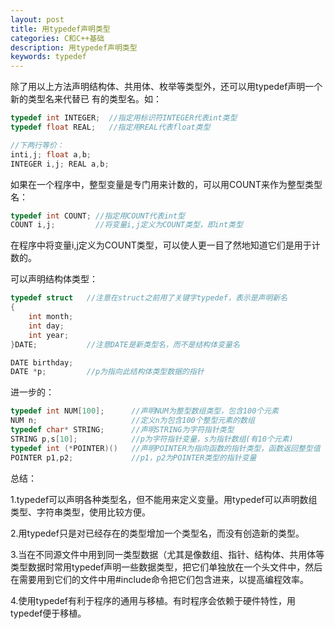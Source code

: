 ```yaml
---
layout: post
title: 用typedef声明类型
categories: C和C++基础
description: 用typedef声明类型
keywords: typedef
---
```


除了用以上方法声明结构体、共用体、枚举等类型外，还可以用typedef声明一个新的类型名来代替已
有的类型名。如：

```cpp
typedef int INTEGER;  //指定用标识符INTEGER代表int类型
typedef float REAL;   //指定用REAL代表float类型

//下两行等价：
inti,j; float a,b;
INTEGER i,j; REAL a,b;
```

如果在一个程序中，整型变量是专门用来计数的，可以用COUNT来作为整型类型名：

```cpp
typedef int COUNT; //指定用COUNT代表int型
COUNT i,j;         //将变量i,j定义为COUNT类型，即int类型
```

在程序中将变量i,j定义为COUNT类型，可以使人更一目了然地知道它们是用于计数的。

可以声明结构体类型：

```cpp
typedef struct   //注意在struct之前用了关键字typedef，表示是声明新名
{
	int month;
	int day;
	int year;
}DATE;           //注意DATE是新类型名，而不是结构体变量名

DATE birthday;
DATE *p;         //p为指向此结构体类型数据的指针
```

进一步的：

```cpp
typedef int NUM[100];      //声明NUM为整型数组类型，包含100个元素
NUM n;                     //定义n为包含100个整型元素的数组
typedef char* STRING;      //声明STRING为字符指针类型
STRING p,s[10];            //p为字符指针变量，s为指针数组(有10个元素)
typedef int (*POINTER)()   //声明POINTER为指向函数的指针类型，函数返回整型值
POINTER p1,p2;             //p1，p2为POINTER类型的指针变量
```

总结：

1.typedef可以声明各种类型名，但不能用来定义变量。用typedef可以声明数组类型、字符串类型，使用比较方便。

2.用typedef只是对已经存在的类型增加一个类型名，而没有创造新的类型。

3.当在不同源文件中用到同一类型数据（尤其是像数组、指针、结构体、共用体等类型数据时常用typedef声明一些数据类型，把它们单独放在一个头文件中，然后在需要用到它们的文件中用#include命令把它们包含进来，以提高编程效率。

4.使用typedef有利于程序的通用与移植。有时程序会依赖于硬件特性，用typedef便于移植。

